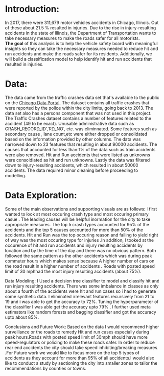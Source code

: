 # Introduction:
In 2017, there were 311,679 motor vehicles accidents in Chicago, Illinois. Out of these about 21.5 % resulted in injuries. Due to the rise in injury-resulting accidents in the state of Illinois, the Department of Transportation wants to take necessary measures to make the roads safer for all motorists. 
<br/> **The goal** of this analysis is to help the vehicle safety board with meaningful insights so they can take the necessary measures needed to reduce hit and run accidents and make the roads safer for its residents. Additionally, we will build a classification model to help identify hit and run accidents that resulted in injuries.

# Data:
The data came from the traffic crashes data set that's available to the public on the [Chicago Data Portal](https://data.cityofchicago.org/). The dataset contains all traffic crashes that were reported by the police within the city limits, going back to 2013. The data set also has a persons component that was not used in this project. The Traffic Crashes dataset contains a number of features related to the accident (49 to be exact). Unusable administrative data such as CRASH_RECORD_ID','RD_NO', etc. was eliminnated. Some features such as secondary cause , lane count,etc were either dropped or consolidated based on the information provided by other columns. The data was narrowed down to 23 features that resulting in about 90000 accidents. The causes that accounted for less than 1% of the data such as train accidents were also removed. Hit and Run accidents that were listed as unknowns were consoldiated as hit and run unknowns. Lastly the data was filtered down to injury-resulting accidents, which resulted in about 50000 accidents. The data required minor cleaning before proceeding to modelling.

# Data Exploration:
Some of the main observations and supporting visuals are as follows: 
I first wanted to look at most occuring crash type and most occuring primary casue . The leading causes will be helpful inormation for the city to take appropriate  measures. The top 5 crash types accounted for 95% of the accidents and the top 5 causes accounted for more than 50% of the accidents. Hit and Run was the top occuring reason and failing to yield right of way was the most occuring type for injuries .In addition, I tooked at the occurence of hit and run accidents and injury resulting accidents by location and by the time of the day and there was no obvious pattern. Both followed the same pattern as the other accidents which was during peak commuter hours which makes sense because A higher number of cars on the road result in a higher number of accidents . Roads with posted speed limit of 30 mphhad the most injury resulting accidents (about 75%).

Data Modeling:
I Used a decision tree classifier to model and classify hit and run injury resulting accidents. There was some imbalance in classes as only about a fourth of the accidents were hit and run cases so i had to generate some synthetic data. I eliminated irrelevant features recursively from 21 to 19 and i was able to get the accuracy to 72%. Tuning the hyperparameter of the classifier I was able get the accuracy upto 79% . I further used meta estimators like random forests and bagging classifier and got the accuracy upto about 85%. 

Conclusions and Future Work:
Based on the data I would recommend higher surveillance or the roads to remedy Hit and run cases especially during peak hours.Roads with posted speed limit of 30mph should have more speed-regulators or policing to make these roads safer. In order to reduce rear end accidents the city should take speed inhibiting/breaking measures. .For Future work we would like to focus more on the top 5 types of accidents as they account for more than 95% of all accidents.I would also like to conduct a study by sectioning the city into smaller zones to tailor the recommendations by counties or towns.
